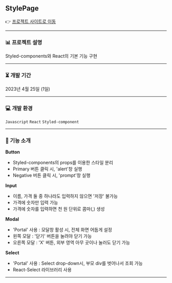 ## StylePage
👉 [프로젝트 사이트로 이동](https://react-style-page-saemmm.vercel.app/)
***
### 📊 프로젝트 설명
Styled-components와 React의 기본 기능 구현
***
### ⏳ 개발 기간
2023년 4월 25일 (1일)
***
### 💻 개발 환경
`Javascript` `React` `Styled-component`
***
### 🔎 기능 소개
**Button**
- Styled-components의 props를 이용한 스타일 분리
- Primary 버튼 클릭 시, 'alert'창 실행
- Negative 버튼 클릭 시, 'prompt'창 실행

**Input**
- 이름, 가격 둘 중 하나라도 입력하지 않으면 '저장' 불가능
- 가격에 숫자만 입력 가능
- 가격에 숫자를 입력하면 천 원 단위로 콤마(,) 생성
  
**Modal**
- 'Portal' 사용 : 모달창 활성 시, 전체 화면 어둡게 설정
- 왼쪽 모달 : '닫기' 버튼을 눌려야 닫기 가능
- 오른쪽 모달 : 'X' 버튼, 외부 영역 아무 곳이나 눌러도 닫기 가능
  
**Select**
- 'Portal' 사용 : Select drop-down시, 부모 div를 벗어나서 조회 가능
- React-Select 라이브러리 사용
***  
